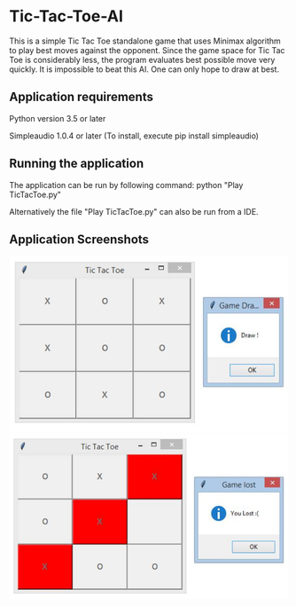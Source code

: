 # Tic-Tac-Toe-AI
This is a simple Tic Tac Toe standalone game that uses Minimax algorithm to play best moves against the opponent. Since the game space for Tic Tac Toe is considerably less, the program evaluates best possible move very quickly. It is impossible to beat this AI. One can only hope to draw at best.

## Application requirements
Python version 3.5 or later

Simpleaudio 1.0.4 or later (To install, execute pip install simpleaudio)

## Running the application
The application can be run by following command:
    python "Play TicTacToe.py"

Alternatively the file "Play TicTacToe.py" can also be run from a IDE.

## Application Screenshots
![alt text](https://github.com/mohi-chat/Tic-Tac-Toe-AI/blob/master/drawGame.JPG)
![alt text](https://github.com/mohi-chat/Tic-Tac-Toe-AI/blob/master/lostGame.JPG)

